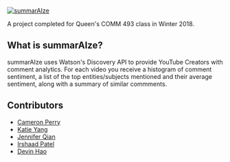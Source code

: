 [![summarAIze](https://i.imgur.com/PQumkXw.png)](https://493-summaraize.mybluemix.net "summarAIze")

A project completed for Queen's COMM 493 class in Winter 2018.

## What is summarAIze?
summarAIze uses Watson's Discovery API to provide YouTube Creators with comment analytics. For each video you receive a histogram of comment sentiment, a list of the top entities/subjects mentioned and their average sentiment, along with a summary of similar commments.

## Contributors
- [Cameron Perry](https://github.com/cam-perry)
- [Katie Yang](https://github.com/katieyang)
- [Jennifer Qian](https://github.com/Jennisaurus)
- [Irshaad Patel](https://github.com/IRSHYP)
- [Devin Hao](https://github.com/DevinHaozer)
